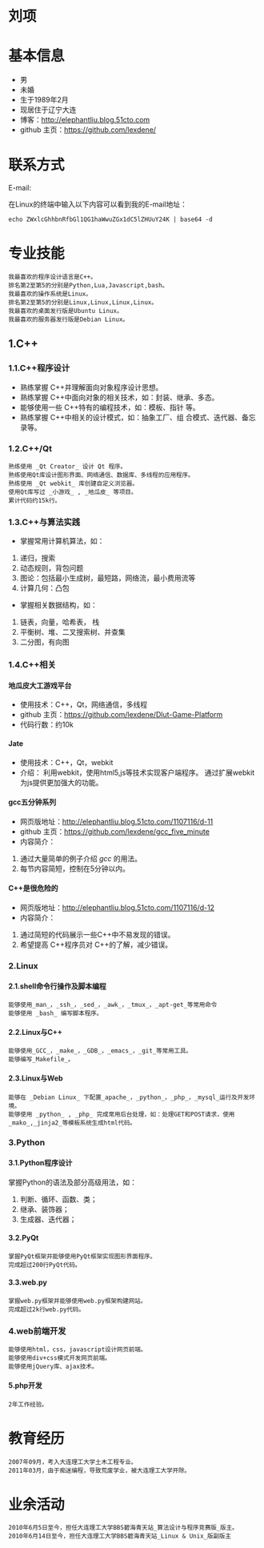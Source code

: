 # 刘项

# 基本信息
* 男
* 未婚
* 生于1989年2月
* 现居住于辽宁大连
* 博客：http://elephantliu.blog.51cto.com
* github 主页：https://github.com/lexdene/


# 联系方式

E-mail:

在Linux的终端中输入以下内容可以看到我的E-mail地址：

	echo ZWxlcGhhbnRfbGl1QG1haWwuZGx1dC5lZHUuY24K | base64 -d

# 专业技能

	我最喜欢的程序设计语言是C++。
	排名第2至第5的分别是Python,Lua,Javascript,bash。
	我最喜欢的操作系统是Linux。
	排名第2至第5的分别是Linux,Linux,Linux,Linux。
	我最喜欢的桌面发行版是Ubuntu Linux。
	我最喜欢的服务器发行版是Debian Linux。

## 1.C++
### 1.1.C++程序设计
* 熟练掌握 C++并理解面向对象程序设计思想。
* 熟练掌握 C++中面向对象的相关技术，如：封装、继承、多态。
* 能够使用一些 C++特有的编程技术，如：模板、指针 等。
* 熟练掌握 C++中相关的设计模式，如：抽象工厂、组 合模式、迭代器、备忘录等。

### 1.2.C++/Qt

	熟练使用 _Qt Creator_ 设计 Qt 程序。
	熟练使用Qt库设计图形界面、网络通信、数据库、多线程的应用程序。
	熟练使用 _Qt webkit_ 库创建自定义浏览器。
	使用Qt库写过 _小游戏_ , _地瓜皮_ 等项目。
	累计代码约15k行。

### 1.3.C++与算法实践
* 掌握常用计算机算法，如：
 1. 递归，搜索
 2. 动态规则，背包问题
 3. 图论：包括最小生成树，最短路，网络流，最小费用流等
 4. 计算几何：凸包
* 掌握相关数据结构，如：
 1. 链表，向量，哈希表， 栈
 2. 平衡树、堆、二叉搜索树、并查集
 3. 二分图，有向图

### 1.4.C++相关

#### 地瓜皮大工游戏平台
* 使用技术：C++，Qt，网络通信，多线程
* github 主页：https://github.com/lexdene/Dlut-Game-Platform
* 代码行数：约10k

#### Jate
* 使用技术：C++，Qt，webkit
* 介绍：
利用webkit，使用html5,js等技术实现客户端程序。
通过扩展webkit为js提供更加强大的功能。

#### gcc五分钟系列
* 网页版地址：http://elephantliu.blog.51cto.com/1107116/d-11
* github 主页：https://github.com/lexdene/gcc_five_minute
* 内容简介：
 1. 通过大量简单的例子介绍 _gcc_ 的用法。
 2. 每节内容简短，控制在5分钟以内。

#### C++是很危险的
* 网页版地址：http://elephantliu.blog.51cto.com/1107116/d-12
* 内容简介：
 1. 通过简短的代码展示一些C++中不易发现的错误。
 2. 希望提高 C++程序员对 C++的了解，减少错误。

### 2.Linux
#### 2.1.shell命令行操作及脚本编程

	能够使用_man_，_ssh_，_sed_，_awk_，_tmux_，_apt-get_等常用命令
	能够使用 _bash_ 编写脚本程序。

#### 2.2.Linux与C++

	能够使用_GCC_，_make_，_GDB_，_emacs_，_git_等常用工具。
	能够编写_Makefile_。

#### 2.3.Linux与Web

	能够在 _Debian Linux_ 下配置_apache_，_python_，_php_，_mysql_运行及开发环境。
	能够使用 _python_ , _php_ 完成常用后台处理，如：处理GET和POST请求，使用_mako_,_jinja2_等模板系统生成html代码。

### 3.Python
#### 3.1.Python程序设计
掌握Python的语法及部分高级用法，如：
1. 判断、循环、函数、类；
2. 继承、装饰器；
3. 生成器、迭代器；

#### 3.2.PyQt

	掌握PyQt框架并能够使用PyQt框架实现图形界面程序。
	完成超过200行PyQt代码。

#### 3.3.web.py

	掌握web.py框架并能够使用web.py框架构建网站。
	完成超过2k行web.py代码。

### 4.web前端开发

	能够使用html，css，javascript设计网页前端。
	能够使用div+css模式开发网页前端。
	能够使用jQuery库、ajax技术。

#### 5.php开发

	2年工作经验。

# 教育经历

	2007年09月，考入大连理工大学土木工程专业。
	2011年03月，由于痴迷编程，导致荒废学业，被大连理工大学开除。 

# 业余活动
	2010年6月5日至今，担任大连理工大学BBS碧海青天站_算法设计与程序竞赛版_版主。
	2010年6月14日至今，担任大连理工大学BBS碧海青天站_Linux & Unix_版副版主
